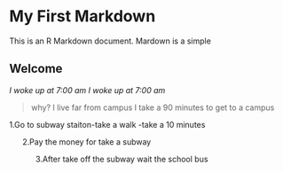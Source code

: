 # My First Markdown
This is an R Markdown document. Mardown is a simple 

## Welcome

*I woke up at 7:00 am*
_I woke up at 7:00 am_
>why? I live far from campus I take a 90 minutes to get to a campus

1.Go to subway staiton-take a walk -take a 10 minutes
<ul>2.Pay the money for take a subway
 <ul>3.After take off the subway wait the school bus
  
